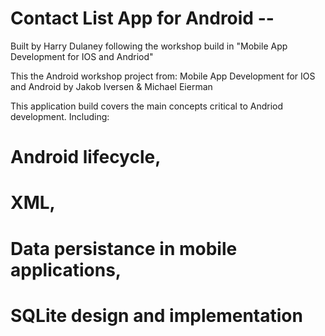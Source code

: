 # Contact List App for Android --
Built by Harry Dulaney following the workshop build in "Mobile App Development for IOS and Andriod"

This the Android workshop project from: Mobile App Development for IOS and Android by Jakob Iversen &amp; Michael Eierman

This application build covers the main concepts critical to Andriod development.
Including: 

# Android lifecycle,
# XML,
# Data persistance in mobile applications,
# SQLite design and implementation



